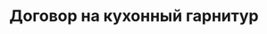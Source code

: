 ---
layout: conversion.ect
title: 'Договор на кухонный гарнитур'
href: '/kitchens/contract-send'
lang: ru
message: Договор отправлен успешно
---